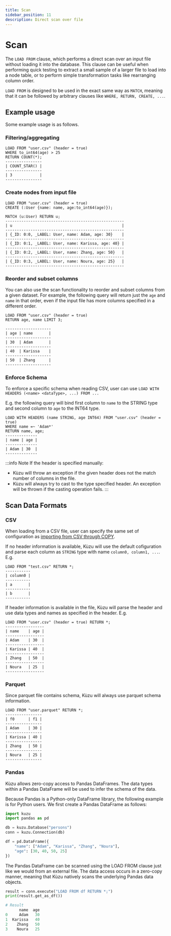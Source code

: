 ```yaml
---
title: Scan
sidebar_position: 11
description: Direct scan over file
---
```


# Scan

The `LOAD FROM` clause, which performs a direct scan over an input file without loading it into the database.
This clause can be useful when performing quick testing to extract a small sample of a larger file
to load into a node table, or to perform simple transformation tasks like rearranging column order.

`LOAD FROM` is designed to be used in the exact same way as `MATCH`, meaning that it can be followed
by arbitrary clauses like `WHERE, RETURN, CREATE, ...`.

## Example usage

Some example usage is as follows.

### Filtering/aggregating
```
LOAD FROM "user.csv" (header = true)
WHERE to_int64(age) > 25 
RETURN COUNT(*);
----------------
| COUNT_STAR() |
----------------
| 3            |
----------------
```

### Create nodes from input file
```
LOAD FROM "user.csv" (header = true)
CREATE (:User {name: name, age:to_int64(age)});

MATCH (u:User) RETURN u;
----------------------------------------------------
| u                                                |
----------------------------------------------------
| {_ID: 0:0, _LABEL: User, name: Adam, age: 30}    |
----------------------------------------------------
| {_ID: 0:1, _LABEL: User, name: Karissa, age: 40} |
----------------------------------------------------
| {_ID: 0:2, _LABEL: User, name: Zhang, age: 50}   |
----------------------------------------------------
| {_ID: 0:3, _LABEL: User, name: Noura, age: 25}   |
----------------------------------------------------
```

### Reorder and subset columns

You can also use the scan functionality to reorder and subset columns from a given dataset. For
example, the following query will return just the `age` and `name` in that order, even if the
input file has more columns specified in a different order.

```
LOAD FROM "user.csv" (header = true)
RETURN age, name LIMIT 3;

--------------------
| age | name       |
--------------------
| 30  | Adam       |
--------------------
| 40  | Karissa    |
--------------------
| 50  | Zhang      |
--------------------
```

### Enforce Schema
To enforce a specific schema when reading CSV, user can use `LOAD WITH HEADERS (<name> <dataType>, ...) FROM ...`

E.g. the following query will bind first column to `name` to the STRING type and second column to `age` to the INT64 type.

```
LOAD WITH HEADERS (name STRING, age INT64) FROM "user.csv" (header = true)
WHERE name =~ 'Adam*'
RETURN name, age;
--------------
| name | age |
--------------
| Adam | 30  |
--------------
```

:::info Note
If the header is specified manually:
- Kùzu will throw an exception if the given header does not the match number of columns in the file.
- Kùzu will always try to cast to the type specified header. An exception will be thrown if the
casting operation fails.
:::

## Scan Data Formats

### CSV
When loading from a CSV file, user can specify the same set of configuration as [importing from CSV through COPY](../data-import/csv-import.md).

If no header information is available, Kùzu will use the default cofiguration and parse each column as `STRING` type with name `column0, column1, ...`. E.g.
```
LOAD FROM "test.csv" RETURN *;
-----------
| column0 |
-----------
| a       |
-----------
| b       |
-----------
```

If header information is available in the file, Kùzu will parse the header and use data types and names as specified in the header. E.g.
```
LOAD FROM "user.csv" (header = true) RETURN *;
-----------------
| name    | age |
-----------------
| Adam    | 30  |
-----------------
| Karissa | 40  |
-----------------
| Zhang   | 50  |
-----------------
| Noura   | 25  |
-----------------
```

### Parquet

Since parquet file contains schema, Kùzu will always use parquet schema information. 

```
LOAD FROM "user.parquet" RETURN *;
----------------
| f0      | f1 |
----------------
| Adam    | 30 |
----------------
| Karissa | 40 |
----------------
| Zhang   | 50 |
----------------
| Noura   | 25 |
----------------
```

### Pandas

Kùzu allows zero-copy access to Pandas DataFrames. The data types within a Pandas DataFrame will be used to infer the schema of the data.

Because Pandas is a Python-only DataFrame library, the following example is for Python users. We first create a Pandas
DataFrame as follows:

```py
import kuzu
import pandas as pd

db = kuzu.Database("persons")
conn = kuzu.Connection(db)

df = pd.DataFrame({
    "name": ["Adam", "Karissa", "Zhang", "Noura"],
    "age": [30, 40, 50, 25]
})
```

The Pandas DataFrame can be scanned using the LOAD FROM clause just like we would from
an external file. The data access occurs in a zero-copy manner, meaning that Kùzu natively scans
the underlying Pandas data objects.

```py
result = conn.execute("LOAD FROM df RETURN *;")
print(result.get_as_df())

# Result
      name  age
0     Adam   30
1  Karissa   40
2    Zhang   50
3    Noura   25
```
